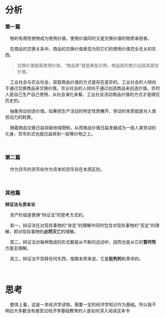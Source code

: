 # 分析

### 第一篇

    物的有用性使物成为使用价值。使用价值同时又是交换价值的物质承担者。

    在商品的交换关系中，商品的交换价值表现为同它们的使用价值完全无关的东西。

> 交换价值脱离使用价值，“商品房”就是典型示例，商品房的售价远超其居住价值。

    工业社会与农业社会，获取商品价值的方式是存在差异的。工业社会的人倾向于通过交换商品来交换价值，农业社会的人倾向于通过创造商品来创造价值。农村人是自己生产自己使用，从社会演化来看，工业社会流动商品价值的方式才是顺应历史的。

    抽象劳动创造价值。如果把生产活动的特定性质撇开，劳动的本质就是对人类劳动力的耗费。

    随着商品交换日益突破地域限制，从而商品价值日益发展成为一般人类劳动的化身，货币形式也就日益转到一般等价物之上。

    

### 第二篇

    作为货币的货币和作为资本的货币存在本质区别。

    

### 其他篇

**辩证法与资本论**

    资产阶级是畏惧“辩证法”的思考方式的。

    其一，辩证法在对现存事物的“肯定”的理解中同时包含对现存事物的“否定”的理解，即对现存事物的**必然灭亡**的理解。

    其二，辩证法对每种既成的形式都是从不断的运动中，因而也是从它的**暂时性**方面去理解。

    其三，辩证法不崇拜任何东西，按期本质来说，它是**批判的**和革命的。

    

# 思考

    整体上看，这是一本经济学读物，需要一定的经济学知识作为基础。所以我不明白大多数没有接受过经济学基础教育的人是如何深入阅读这本书